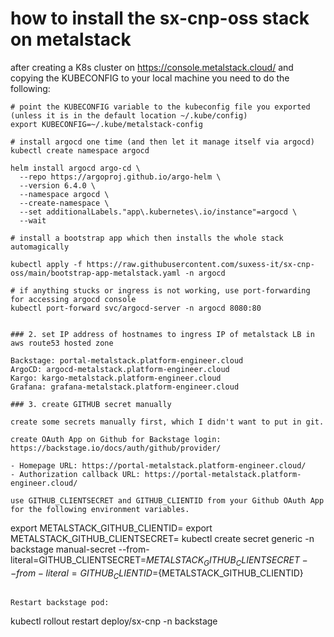 # how to install the sx-cnp-oss stack on metalstack

after creating a K8s cluster on https://console.metalstack.cloud/ and copying the KUBECONFIG to your local machine you need to do the following:

```
# point the KUBECONFIG variable to the kubeconfig file you exported (unless it is in the default location ~/.kube/config)
export KUBECONFIG=~/.kube/metalstack-config 

# install argocd one time (and then let it manage itself via argocd)
kubectl create namespace argocd

helm install argocd argo-cd \
  --repo https://argoproj.github.io/argo-helm \
  --version 6.4.0 \
  --namespace argocd \
  --create-namespace \
  --set additionalLabels."app\.kubernetes\.io/instance"=argocd \
  --wait

# install a bootstrap app which then installs the whole stack automagically

kubectl apply -f https://raw.githubusercontent.com/suxess-it/sx-cnp-oss/main/bootstrap-app-metalstack.yaml -n argocd

# if anything stucks or ingress is not working, use port-forwarding for accessing argocd console
kubectl port-forward svc/argocd-server -n argocd 8080:80


### 2. set IP address of hostnames to ingress IP of metalstack LB in aws route53 hosted zone

Backstage: portal-metalstack.platform-engineer.cloud
ArgoCD: argocd-metalstack.platform-engineer.cloud
Kargo: kargo-metalstack.platform-engineer.cloud
Grafana: grafana-metalstack.platform-engineer.cloud

### 3. create GITHUB secret manually

create some secrets manually first, which I didn't want to put in git.

create OAuth App on Github for Backstage login: https://backstage.io/docs/auth/github/provider/

- Homepage URL: https://portal-metalstack.platform-engineer.cloud/
- Authorization callback URL: https://portal-metalstack.platform-engineer.cloud/

use GITHUB_CLIENTSECRET and GITHUB_CLIENTID from your Github OAuth App for the following environment variables.

```
export METALSTACK_GITHUB_CLIENTID=<value from steps above>
export METALSTACK_GITHUB_CLIENTSECRET=<value from steps above>
kubectl create secret generic -n backstage manual-secret --from-literal=GITHUB_CLIENTSECRET=${METALSTACK_GITHUB_CLIENTSECRET} --from-literal=GITHUB_CLIENTID=${METALSTACK_GITHUB_CLIENTID}
```

Restart backstage pod:

```
kubectl rollout restart deploy/sx-cnp -n backstage
```



